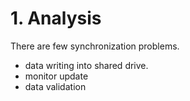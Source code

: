 # 1. Analysis

There are few synchronization problems. 
- data writing into shared drive. 
- monitor update
- data validation



